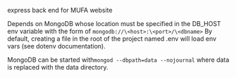 express back end for MUFA website

Depends on MongoDB whose location must be specified in the DB_HOST env variable with the form of `mongodb://\<host>:\<port>/\<dbname>`
By default, creating a file in the root of the project named .env will load env vars (see dotenv documentation).

MongoDB can be started with`mongod --dbpath=data --nojournal` where data is replaced with the data directory.
